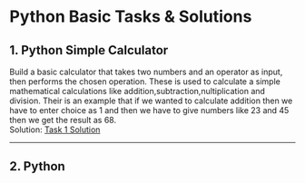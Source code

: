 # Python Basic Tasks & Solutions  

## 1. Python Simple Calculator  
Build a basic calculator that takes two numbers and an operator as input, then performs the chosen operation.
These is used to calculate a simple mathematical calculations like addition,subtraction,nultiplication and division.
Their is an example that if we wanted to calculate addition then we have to enter choice as 1 and then we have to give numbers like 23 and 45 then we get the result as 68.  
Solution: [Task 1 Solution](./tash_1/Readme.md)

---

## 2. Python
